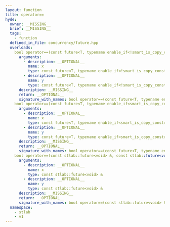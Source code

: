 ```yaml
---
layout: function
title: operator==
hyde:
  owner: __MISSING__
  brief: __MISSING__
  tags:
    - function
  defined_in_file: concurrency/future.hpp
  overloads:
    bool operator==(const future<T, typename enable_if<!smart_is_copy_constructible_v<T>, void>::type> &, const future<T, typename enable_if<!smart_is_copy_constructible_v<T>, void>::type> &):
      arguments:
        - description: __OPTIONAL__
          name: x
          type: const future<T, typename enable_if<!smart_is_copy_constructible_v<T>, void>::type> &
        - description: __OPTIONAL__
          name: y
          type: const future<T, typename enable_if<!smart_is_copy_constructible_v<T>, void>::type> &
      description: __MISSING__
      return: __OPTIONAL__
      signature_with_names: bool operator==(const future<T, typename enable_if<!smart_is_copy_constructible_v<T>, void>::type> & x, const future<T, typename enable_if<!smart_is_copy_constructible_v<T>, void>::type> & y)
    bool operator==(const future<T, typename enable_if<smart_is_copy_constructible_v<T>, void>::type> &, const future<T, typename enable_if<smart_is_copy_constructible_v<T>, void>::type> &):
      arguments:
        - description: __OPTIONAL__
          name: x
          type: const future<T, typename enable_if<smart_is_copy_constructible_v<T>, void>::type> &
        - description: __OPTIONAL__
          name: y
          type: const future<T, typename enable_if<smart_is_copy_constructible_v<T>, void>::type> &
      description: __MISSING__
      return: __OPTIONAL__
      signature_with_names: bool operator==(const future<T, typename enable_if<smart_is_copy_constructible_v<T>, void>::type> & x, const future<T, typename enable_if<smart_is_copy_constructible_v<T>, void>::type> & y)
    bool operator==(const stlab::future<void> &, const stlab::future<void> &):
      arguments:
        - description: __OPTIONAL__
          name: x
          type: const stlab::future<void> &
        - description: __OPTIONAL__
          name: y
          type: const stlab::future<void> &
      description: __MISSING__
      return: __OPTIONAL__
      signature_with_names: bool operator==(const stlab::future<void> & x, const stlab::future<void> & y)
  namespace:
    - stlab
    - v1
---
```

